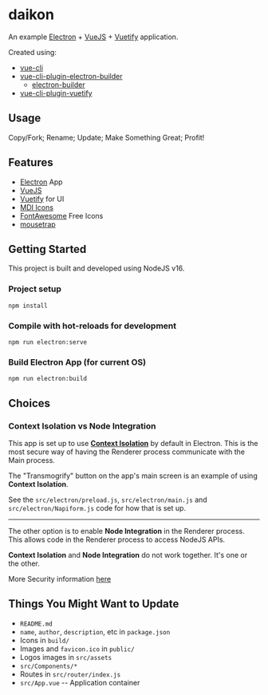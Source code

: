 # daikon
An example [Electron] + [VueJS] + [Vuetify] application.

Created using:
* [vue-cli]
* [vue-cli-plugin-electron-builder]
  - [electron-builder]
* [vue-cli-plugin-vuetify]

## Usage
Copy/Fork; Rename; Update; Make Something Great; Profit!

## Features
* [Electron] App
* [VueJS]
* [Vuetify] for UI
* [MDI Icons]
* [FontAwesome] Free Icons
* [mousetrap]


## Getting Started
This project is built and developed using NodeJS v16.

### Project setup
```
npm install
```

### Compile with hot-reloads for development
```
npm run electron:serve
```

### Build Electron App (for current OS)
```
npm run electron:build
```

## Choices
### Context Isolation vs Node Integration
This app is set up to use [**Context Isolation**](https://www.electronjs.org/docs/latest/tutorial/context-isolation)
by default in Electron. This is the most secure way of having the Renderer process
communicate with the Main process.

The "Transmogrify" button on the app's main screen is an example of using **Context
Isolation**.

See the `src/electron/preload.js`, `src/electron/main.js` and `src/electron/Napiform.js`
code for how that is set up.

-----

The other option is to enable **Node Integration** in the Renderer process. This allows
code in the Renderer process to access NodeJS APIs.

**Context Isolation** and **Node Integration** do not work together. It's one or the other.

More Security information [here](https://www.electronjs.org/docs/latest/tutorial/security)


## Things You Might Want to Update
* `README.md`
* `name`, `author`, `description`, etc in `package.json`
* Icons in `build/`
* Images and `favicon.ico` in `public/`
* Logos images in `src/assets`
* `src/Components/*`
* Routes in `src/router/index.js`
* `src/App.vue` -- Application container


[Electron]: https://www.electronjs.org/docs/latest/
[VueJS]: https://v2.vuejs.org/v2/guide/index.html
[Vuetify]: https://vuetifyjs.com/en/introduction/why-vuetify/#feature-guides
[MDI Icons]: https://materialdesignicons.com/
[FontAwesome]: https://fontawesome.com/icons
[vue-cli]: https://cli.vuejs.org/
[electron-builder]: https://www.electron.build/
[vue-cli-plugin-electron-builder]: https://nklayman.github.io/vue-cli-plugin-electron-builder/
[vue-cli-plugin-vuetify]: https://github.com/vuetifyjs/vue-cli-plugins/tree/master/packages/vue-cli-plugin-vuetify
[mousetrap]: https://craig.is/killing/mice
